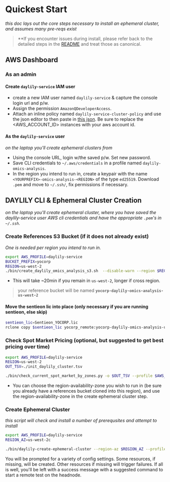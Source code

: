 # Quickest Start
_this doc lays out the core steps necessary to install an ephemeral cluster, and assumes many pre-reqs exist_

> **If you encounter issues during install, please refer back to the detailed steps in the [README](README.md) and treat those as canonical.

## AWS Dashboard
### As an admin
#### Create `daylily-service` IAM user
- create a new IAM user named `daylily-service` & capture the console login url and p/w. 
- Assign the permission `AmazonQDeveloperAccess`. 
- Attach an inline policy named `daylily-service-cluster-policy` and use the json editor to then paste in [this json](config/aws/daylily-service-cluster-policy.json). Be sure to replace the <AWS_ACCOUNT_ID> instances with your aws account id.

#### As the `daylily-service` user
_on the laptop you'll create ephemeral clusters from_

- Using the console URL, login w/the saved p/w. Set new password.
- Save CLI credentials to `~/.aws/credentials` in a profile named `daylily-omics-analysis`.
- In the region you intend to run in, create a keypair with the name `<YOURPREFIX>-omics-analysis-<REGION>` of the type `ed25519`. Download `.pem` and move to `~/.ssh/`, fix permissions if necessary.

## DAYLILY CLI & Ephemeral Cluster Creation
_on the laptop you'll create ephemeral cluster, where you have saved the daylily-service user AWS cli credentials and have the appropriate `.pem`'s in `~/.ssh`._

### Create References S3 Bucket (if it does not already exist)
_One is needed per region you intend to run in._

```bash
export AWS_PROFILE=daylily-service
BUCKET_PREFIX=yocorp
REGION=us-west-2
./bin/create_daylily_omics_analysis_s3.sh  --disable-warn --region $REGION --profile $AWS_PROFILE --bucket-prefix $BUCKET_PREFIX --disable-dryrun
```

- This will take ~20min if you remain in `us-west-2`, longer if cross region.

> your reference bucket will be named **`yocorp-daylily-omics-analysis-us-west-2`**


#### Move the sentieon lic into place (only necessary if you are running sentieon, else skip)

```bash
sentieon_lic=Sentieon_YOCORP.lic
rclone copy $sentieon_lic yocorp_remote:yocorp-daylily-omics-analysis-us-west-2/data/cached_envs/
```

### Check Spot Market Pricing (optional, but suggested to get best pricing over time)

```bash
export AWS_PROFILE=daylily-service
REGION=us-west-2          
OUT_TSV=./init_daylily_cluster.tsv

./bin/check_current_spot_market_by_zones.py -o $OUT_TSV --profile $AWS_PROFILE   
```

- You can choose the region-availability-zone you wish to run in (be sure you already have a references bucket cloned into this region), and use the region-availability-zone in the create ephemeral cluster step.

### Create Ephemeral Cluster
_this script will check and install a number of prerequsites and attempt to install_

```bash
export AWS_PROFILE=daylily-service
REGION_AZ=us-west-2c

./bin/daylily-create-ephemeral-cluster --region-az $REGION_AZ --profile $AWS_PROFILE
```

You will be prompted for a variety of config settings. Some resources, if missing, will be created. Other resources if missing will trigger failures.  If all is well, you'll be left with a success message with a suggested command to start a remote test on the headnode.





